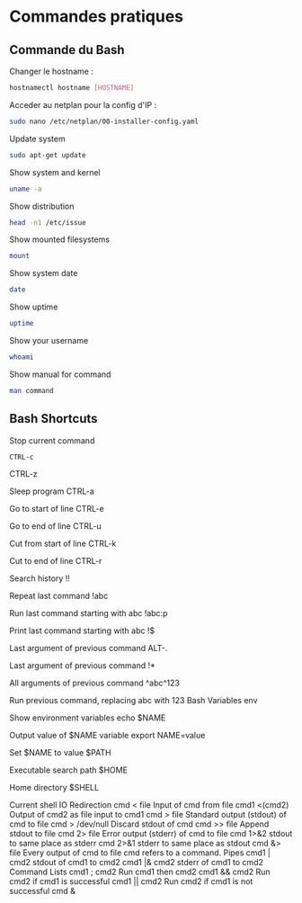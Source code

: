 # Commandes pratiques

## Commande du Bash

Changer le hostname :
```bash
hostnamectl hostname [HOSTNAME]
```
Acceder au netplan pour la config d'IP :
```bash
sudo nano /etc/netplan/00-installer-config.yaml
```
Update system
```bash
sudo apt-get update
```
Show system and kernel
```bash
uname -a
```
Show distri­bution
```bash
head -n1 /etc/issue
```
Show mounted filesy­stems
```bash
mount
```	
Show system date
```bash
date
```	
Show uptime
```bash
uptime
```
Show your username
```bash
whoami
```	
Show manual for command
```bash
man command
```	

## Bash Shortcuts

Stop current command
```bash
CTRL-c
```	

CTRL-z
	
Sleep program
CTRL-a
	
Go to start of line
CTRL-e
	
Go to end of line
CTRL-u
	
Cut from start of line
CTRL-k
	
Cut to end of line
CTRL-r
	
Search history
!!
	
Repeat last command
!abc
	
Run last command starting with abc
!abc:p
	
Print last command starting with abc
!$
	
Last argument of previous command
ALT-.
	
Last argument of previous command
!*
	
All arguments of previous command
^abc^123
	
Run previous command, replacing abc with 123
Bash Variables
env
	
Show enviro­nment variables
echo $NAME
	
Output value of $NAME variable
export NAME=value
	
Set $NAME to value
$PATH
	
Executable search path
$HOME
	
Home directory
$SHELL
	
Current shell
IO Redire­ction
cmd < file
Input of cmd from file
cmd1 <(cmd2)
Output of cmd2 as file input to cmd1
cmd > file
Standard output (stdout) of cmd to file
cmd > /dev/null
Discard stdout of cmd
cmd >> file
Append stdout to file
cmd 2> file
Error output (stderr) of cmd to file
cmd 1>&2
stdout to same place as stderr
cmd 2>&1
stderr to same place as stdout
cmd &> file
Every output of cmd to file
cmd refers to a command.
Pipes
cmd1 | cmd2
stdout of cmd1 to cmd2
cmd1 |& cmd2
stderr of cmd1 to cmd2
Command Lists
cmd1 ; cmd2
Run cmd1 then cmd2
cmd1 && cmd2
Run cmd2 if cmd1 is successful
cmd1 || cmd2
Run cmd2 if cmd1 is not successful
cmd &
